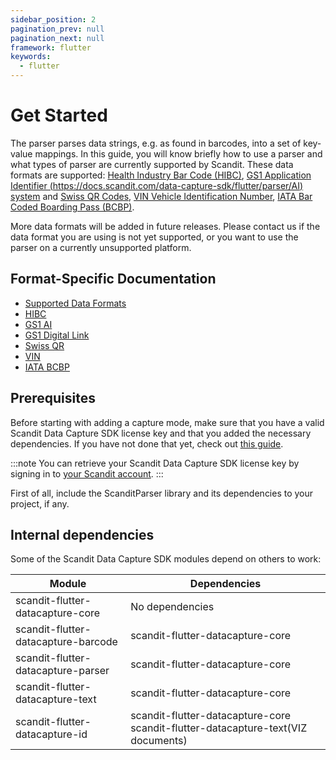 ```yaml
---
sidebar_position: 2
pagination_prev: null
pagination_next: null
framework: flutter
keywords:
  - flutter
---
```


# Get Started

The parser parses data strings, e.g. as found in barcodes, into a set of key-value mappings. In this guide, you will know briefly how to use a parser and what types of parser are currently supported by Scandit. These data formats are supported: [Health Industry Bar Code (HIBC)](https://docs.scandit.com/data-capture-sdk/flutter/parser/hibc.html), [GS1 Application Identifier (https://docs.scandit.com/data-capture-sdk/flutter/parser/AI) system](https://docs.scandit.com/data-capture-sdk/flutter/parser/gs1ai.html) and [Swiss QR Codes](https://docs.scandit.com/data-capture-sdk/flutter/parser/swissqr.html), [VIN Vehicle Identification
Number](https://docs.scandit.com/data-capture-sdk/flutter/parser/vin.html), [IATA Bar Coded Boarding Pass (BCBP)](https://docs.scandit.com/data-capture-sdk/flutter/parser/iata-bcbp.html).

More data formats will be added in future releases. Please contact us if the data format you are using is not yet supported, or you want to use the parser on a currently unsupported platform.

## Format-Specific Documentation

- [Supported Data Formats](https://docs.scandit.com/data-capture-sdk/flutter/parser/formats.html)
- [HIBC](https://docs.scandit.com/data-capture-sdk/flutter/parser/hibc.html)
- [GS1 AI](https://docs.scandit.com/data-capture-sdk/flutter/parser/gs1ai.html)
- [GS1 Digital Link](https://docs.scandit.com/data-capture-sdk/flutter/parser/gs1-digital-link.html)
- [Swiss QR](https://docs.scandit.com/data-capture-sdk/flutter/parser/swissqr.html)
- [VIN](https://docs.scandit.com/data-capture-sdk/flutter/parser/vin.html)
- [IATA BCBP](https://docs.scandit.com/data-capture-sdk/flutter/parser/iata-bcbp.html)

## Prerequisites

Before starting with adding a capture mode, make sure that you have a valid Scandit Data Capture SDK license key and that you added the necessary dependencies. If you have not done that yet, check out [this guide](../add-sdk.md).

:::note
You can retrieve your Scandit Data Capture SDK license key by signing in to [your Scandit account](https://ssl.scandit.com/dashboard/sign-in).
:::

First of all, include the ScanditParser library and its dependencies to your project, if any.

## Internal dependencies

Some of the Scandit Data Capture SDK modules depend on others to work:

| Module                              | Dependencies                                                                     |
| ----------------------------------- | -------------------------------------------------------------------------------- |
| scandit-flutter-datacapture-core    | No dependencies                                                                  |
| scandit-flutter-datacapture-barcode | scandit-flutter-datacapture-core                                                 |
| scandit-flutter-datacapture-parser  | scandit-flutter-datacapture-core                                                 |
| scandit-flutter-datacapture-text    | scandit-flutter-datacapture-core                                                 |
| scandit-flutter-datacapture-id      | scandit-flutter-datacapture-core scandit-flutter-datacapture-text(VIZ documents) |
